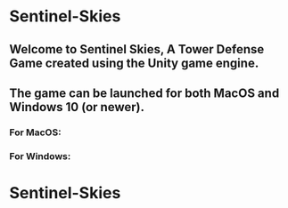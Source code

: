 # Sentinel-Skies
## Welcome to Sentinel Skies, A Tower Defense Game created using the Unity game engine.
## The game can be launched for both MacOS and Windows 10 (or newer).
### For MacOS: 
### For Windows:
# Sentinel-Skies
